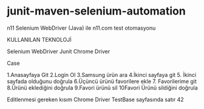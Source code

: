 # junit-maven-selenium-automation
n11 Selenium WebDriver (Java) ile n11.com  test otomasyonu

KULLANILAN TEKNOLOJİ

Selenium WebDriver
Junit
Chrome Driver

Case

1.Anasayfaya Git
2.Login Ol
3.Samsung ürün ara
4.İkinci sayfaya git
5. İkinci sayfada olduğunu doğrula
6.Üçüncü ürünü favorilere ekle
7. Favorilerime git
8.Ürünü eklediğini doğrula
9.Favori ürünü sil
10Favori Ürünü sildiğini doğrula

Editlenmesi gereken kısım 
Chrome Driver TestBase sayfasında satır 42
